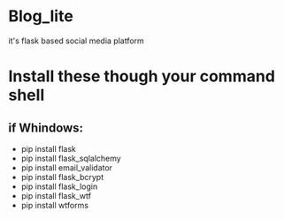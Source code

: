 # Blog_lite
it's flask based social media platform

# Install these though your command shell
 
## if Whindows:
  - pip install flask
  - pip install flask_sqlalchemy
  - pip install email_validator
  - pip install flask_bcrypt
  - pip install flask_login
  - pip install flask_wtf
  - pip install wtforms
